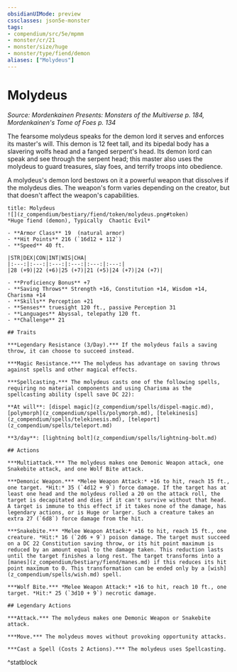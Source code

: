 ```yaml
---
obsidianUIMode: preview
cssclasses: json5e-monster
tags:
- compendium/src/5e/mpmm
- monster/cr/21
- monster/size/huge
- monster/type/fiend/demon
aliases: ["Molydeus"]
---
```

# Molydeus
*Source: Mordenkainen Presents: Monsters of the Multiverse p. 184, Mordenkainen's Tome of Foes p. 134*  

The fearsome molydeus speaks for the demon lord it serves and enforces its master's will. This demon is 12 feet tall, and its bipedal body has a slavering wolfs head and a fanged serpent's head. Its demon lord can speak and see through the serpent head; this master also uses the molydeus to guard treasures, slay foes, and terrify troops into obedience.

A molydeus's demon lord bestows on it a powerful weapon that dissolves if the molydeus dies. The weapon's form varies depending on the creator, but that doesn't affect the weapon's capabilities.

```ad-statblock
title: Molydeus
![](z_compendium/bestiary/fiend/token/molydeus.png#token)
*Huge fiend (demon), Typically  Chaotic Evil*

- **Armor Class** 19  (natural armor)
- **Hit Points** 216 (`16d12 + 112`)
- **Speed** 40 ft.

|STR|DEX|CON|INT|WIS|CHA|
|:---:|:---:|:---:|:---:|:---:|:---:|
|28 (+9)|22 (+6)|25 (+7)|21 (+5)|24 (+7)|24 (+7)|

- **Proficiency Bonus** +7
- **Saving Throws** Strength +16, Constitution +14, Wisdom +14, Charisma +14
- **Skills** Perception +21
- **Senses** truesight 120 ft., passive Perception 31
- **Languages** Abyssal, telepathy 120 ft.
- **Challenge** 21

## Traits

***Legendary Resistance (3/Day).*** If the molydeus fails a saving throw, it can choose to succeed instead.

***Magic Resistance.*** The molydeus has advantage on saving throws against spells and other magical effects.

***Spellcasting.*** The molydeus casts one of the following spells, requiring no material components and using Charisma as the spellcasting ability (spell save DC 22):

**At will**: [dispel magic](z_compendium/spells/dispel-magic.md), [polymorph](z_compendium/spells/polymorph.md), [telekinesis](z_compendium/spells/telekinesis.md), [teleport](z_compendium/spells/teleport.md)

**3/day**: [lightning bolt](z_compendium/spells/lightning-bolt.md)

## Actions

***Multiattack.*** The molydeus makes one Demonic Weapon attack, one Snakebite attack, and one Wolf Bite attack.

***Demonic Weapon.*** *Melee Weapon Attack:* +16 to hit, reach 15 ft., one target. *Hit:* 35 (`4d12 + 9`) force damage. If the target has at least one head and the molydeus rolled a 20 on the attack roll, the target is decapitated and dies if it can't survive without that head. A target is immune to this effect if it takes none of the damage, has legendary actions, or is Huge or larger. Such a creature takes an extra 27 (`6d8`) force damage from the hit.

***Snakebite.*** *Melee Weapon Attack:* +16 to hit, reach 15 ft., one creature. *Hit:* 16 (`2d6 + 9`) poison damage. The target must succeed on a DC 22 Constitution saving throw, or its hit point maximum is reduced by an amount equal to the damage taken. This reduction lasts until the target finishes a long rest. The target transforms into a [manes](z_compendium/bestiary/fiend/manes.md) if this reduces its hit point maximum to 0. This transformation can be ended only by a [wish](z_compendium/spells/wish.md) spell.

***Wolf Bite.*** *Melee Weapon Attack:* +16 to hit, reach 10 ft., one target. *Hit:* 25 (`3d10 + 9`) necrotic damage.

## Legendary Actions

***Attack.*** The molydeus makes one Demonic Weapon or Snakebite attack.

***Move.*** The molydeus moves without provoking opportunity attacks.

***Cast a Spell (Costs 2 Actions).*** The molydeus uses Spellcasting.
```
^statblock